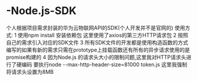 # -Node.js-SDK
个人根据项目需求封装的华为云物联网API的SDK(个人开发并不是官网的)
使用方式:
1 使用npm install 安装依赖包 这里使用了axios的第三方HTTP请求包
2 按照自己的需求引入对应的SDK文件
3 所有SDK文件的开发都是使用构造函数的方式编写的如果有新的需求只需在prototype上挂载函数还有所有的异步请求使用的是promise构建的
4 因为Node.js 的请求头大小的限制问题,这里我对HTTP请求头进行了硬编码 要执行node --max-http-header-size=81000 token.js 这里我强制将请求头设置为8MB
